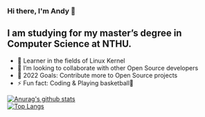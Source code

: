 ### Hi there, I'm Andy 👋

## I am studying for my master’s degree in Computer Science at NTHU.
- 🌱 Learner in the fields of Linux Kernel
- 👯 I’m looking to collaborate with other Open Source developers
- 🥅 2022 Goals: Contribute more to Open Source projects
- ⚡ Fun fact: Coding & Playing basketball🏀

[![Anurag's github stats](https://github-readme-stats.vercel.app/api?username=andykuo8766&theme=gruvbox)](https://github.com/andykuo8766/github-readme-stats)  
[![Top Langs](https://github-readme-stats.vercel.app/api/top-langs/?username=andykuo8766&layout=compact&theme=gruvbox)](https://github.com/andykuo8766/github-readme-stats)
